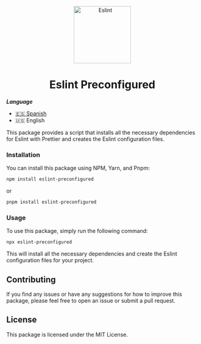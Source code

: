 <p align="center">
  <a href="#" rel="noopener" target="_blank"><img width="150" src="https://s3.us-west-2.amazonaws.com/secure.notion-static.com/94144a22-c66f-4671-9d7c-d68f9b952a34/Group_1.png?X-Amz-Algorithm=AWS4-HMAC-SHA256&X-Amz-Content-Sha256=UNSIGNED-PAYLOAD&X-Amz-Credential=AKIAT73L2G45EIPT3X45%2F20230228%2Fus-west-2%2Fs3%2Faws4_request&X-Amz-Date=20230228T041234Z&X-Amz-Expires=86400&X-Amz-Signature=9a62c406bcba745f4fc3c9d44fdf912a6687ea6422252aee985198b1f4459cde&X-Amz-SignedHeaders=host&response-content-disposition=filename%3D%22Group%25201.png%22&x-id=GetObject" alt="Eslint"></a>
</p>

<h1 align="center">Eslint Preconfigured</h1>

**_Language_**

- [🇪🇸 Spanish](./README.es.md)
- 🇺🇸 English

This package provides a script that installs all the necessary dependencies for Eslint with Prettier and creates the Eslint configuration files.

### Installation

You can install this package using NPM, Yarn, and Pnpm:

```sh
npm install eslint-preconfigured
```

or

```sh
pnpm install eslint-preconfigured
```

### Usage

To use this package, simply run the following command:

```sh
npx eslint-preconfigured
```

This will install all the necessary dependencies and create the Eslint configuration files for your project.

## Contributing

If you find any issues or have any suggestions for how to improve this package, please feel free to open an issue or submit a pull request.

## License

This package is licensed under the MIT License.
